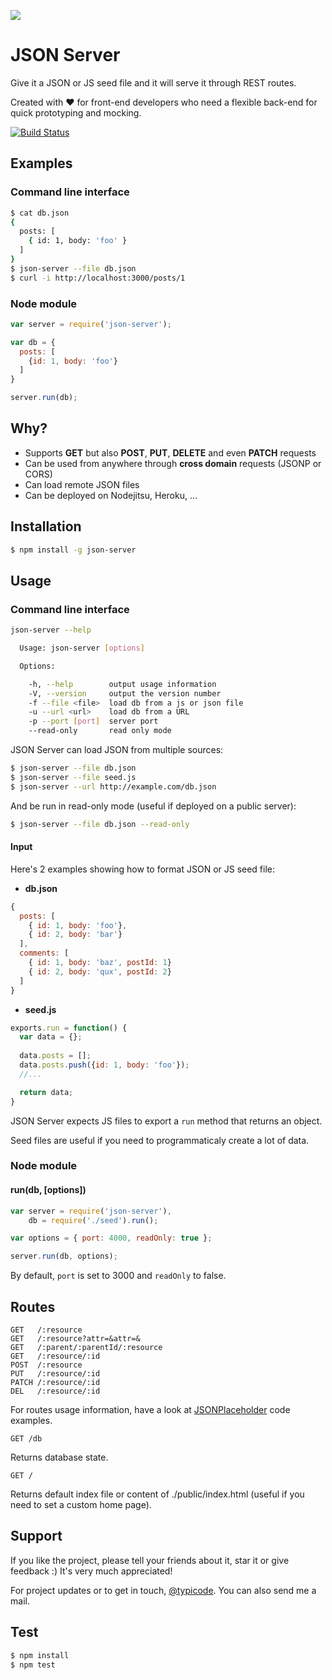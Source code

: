 ![](http://i.imgur.com/dLeJmw6.png)

# JSON Server

Give it a JSON or JS seed file and it will serve it through REST routes.

Created with :heart: for front-end developers who need a flexible back-end for quick prototyping and mocking.

[![Build Status](https://travis-ci.org/typicode/json-server.png)](https://travis-ci.org/typicode/json-server)

## Examples

### Command line interface

```bash
$ cat db.json
{ 
  posts: [
    { id: 1, body: 'foo' }
  ]
}
$ json-server --file db.json
$ curl -i http://localhost:3000/posts/1
```

### Node module

```javascript
var server = require('json-server');

var db = {
  posts: [
    {id: 1, body: 'foo'}
  ]
}

server.run(db);
```


## Why?

* Supports __GET__ but also __POST__, __PUT__, __DELETE__ and even __PATCH__ requests
* Can be used from anywhere through __cross domain__ requests (JSONP or CORS)
* Can load remote JSON files
* Can be deployed on Nodejitsu, Heroku, ...


## Installation

```bash
$ npm install -g json-server 
```


## Usage

### Command line interface

```bash
json-server --help

  Usage: json-server [options]

  Options:

    -h, --help        output usage information
    -V, --version     output the version number
    -f --file <file>  load db from a js or json file
    -u --url <url>    load db from a URL
    -p --port [port]  server port
    --read-only       read only mode
```

JSON Server can load JSON from multiple sources:

```bash
$ json-server --file db.json
$ json-server --file seed.js
$ json-server --url http://example.com/db.json
```

And be run in read-only mode (useful if deployed on a public server):

```bash
$ json-server --file db.json --read-only
```

#### Input

Here's 2 examples showing how to format JSON or JS seed file:

* __db.json__
```javascript
{
  posts: [
    { id: 1, body: 'foo'},
    { id: 2, body: 'bar'}
  ],
  comments: [
    { id: 1, body: 'baz', postId: 1}
    { id: 2, body: 'qux', postId: 2}
  ]
}
```

* __seed.js__
```javascript
exports.run = function() {
  var data = {};
  
  data.posts = [];
  data.posts.push({id: 1, body: 'foo'});
  //...

  return data;
}
```

JSON Server expects JS files to export a ```run``` method that returns an object.

Seed files are useful if you need to programmaticaly create a lot of data.


### Node module

#### run(db, [options])

```javascript
var server = require('json-server'),
    db = require('./seed').run();

var options = { port: 4000, readOnly: true };

server.run(db, options);
```

By default, ```port``` is set to 3000 and ```readOnly``` to false.

## Routes

```
GET   /:resource
GET   /:resource?attr=&attr=&
GET   /:parent/:parentId/:resource
GET   /:resource/:id
POST  /:resource
PUT   /:resource/:id
PATCH /:resource/:id
DEL   /:resource/:id
```

For routes usage information, have a look at [JSONPlaceholder](https://github.com/typicode/jsonplaceholder) code examples.

```
GET /db
```

Returns database state.


```
GET /
```

Returns default index file or content of ./public/index.html (useful if you need to set a custom home page).


## Support

If you like the project, please tell your friends about it, star it or give feedback :) It's very much appreciated!

For project updates or to get in touch, [@typicode](http://twitter.com/typicde). You can also send me a mail.

## Test

```bash
$ npm install 
$ npm test
```
